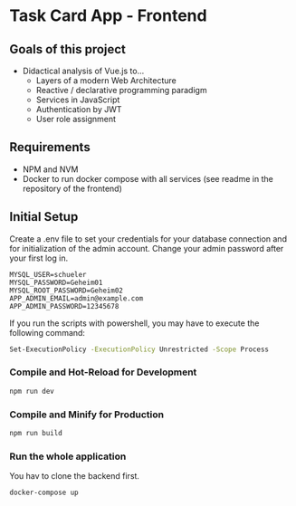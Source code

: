 # Task Card App - Frontend

## Goals of this project
- Didactical analysis of Vue.js to...
    - Layers of a modern Web Architecture
    - Reactive / declarative programming paradigm
    - Services in JavaScript
    - Authentication by JWT
    - User role assignment

## Requirements
- NPM and NVM
- Docker to run docker compose with all services (see readme in the repository of the frontend)

## Initial Setup

Create a .env file to set your credentials for your database connection and for initialization of the admin account.
Change your admin password after your first log in.

```
MYSQL_USER=schueler
MYSQL_PASSWORD=Geheim01
MYSQL_ROOT_PASSWORD=Geheim02
APP_ADMIN_EMAIL=admin@example.com
APP_ADMIN_PASSWORD=12345678
```

If you run the scripts with powershell, you may have to execute the following command:
```sh
Set-ExecutionPolicy -ExecutionPolicy Unrestricted -Scope Process
```

### Compile and Hot-Reload for Development

```sh
npm run dev
```

### Compile and Minify for Production

```sh
npm run build
```

### Run the whole application

You hav to clone the backend first.

```sh
docker-compose up
```
